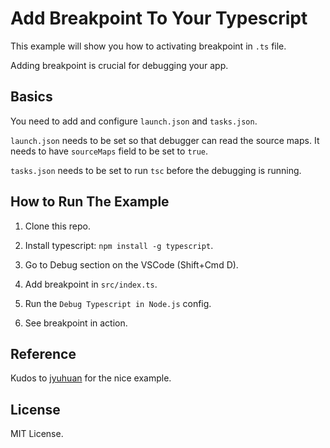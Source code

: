 # Add Breakpoint To Your Typescript

This example will show you how to activating breakpoint in `.ts` file.

Adding breakpoint is crucial for debugging your app.

## Basics

You need to add and configure `launch.json` and `tasks.json`.

`launch.json` needs to be set so that debugger can read the source maps. It needs to have `sourceMaps` field to be set to `true`.

`tasks.json` needs to be set to run `tsc` before the debugging is running.

## How to Run The Example

1. Clone this repo.

2. Install typescript: `npm install -g typescript`.

3. Go to Debug section on the VSCode (Shift+Cmd D).

4. Add breakpoint in `src/index.ts`.

5. Run the `Debug Typescript in Node.js` config.

6. See breakpoint in action.

## Reference

Kudos to [jyuhuan](https://github.com/jyuhuan/node-ts) for the nice example.

## License

MIT License.